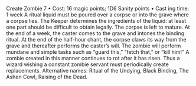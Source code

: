 Create Zombie 7
• Cost:  16 magic points; 1D6 Sanity points
•
 Cast
ing time: 1 week
A ritual liquid must be poured over a corpse or into the 
grave where a corpse lies. The Keeper determines the ingredients of the liquid: at least one part should be 
difficult to obtain legally. The corpse is left to mature. At 
the end of a week, the caster comes to the grave and intones 
the binding ritual. At the end of the half-hour chant, the 
corpse claws its way from the grave and thereafter performs 
the caster’s will. The zombie will perform mundane and 
simple tasks such as “guard this,” “fetch that,” or “kill him!” 
A zombie created in this manner continues to rot after 
it has risen. Thus a wizard wishing a constant zombie 
servant must periodically create replacements.
Alternative names: Ritual of the Undying, Black Binding, 
The Ashen Cowl, Raising of the Dead.

